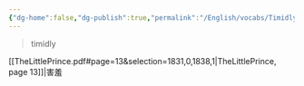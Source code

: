 ```yaml
---
{"dg-home":false,"dg-publish":true,"permalink":"/English/vocabs/Timidly/","dgPassFrontmatter":true}
---
```



> timidly

[[TheLittlePrince.pdf#page=13&selection=1831,0,1838,1|TheLittlePrince, page 13]]|害羞